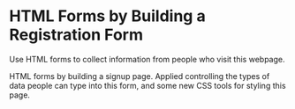 # HTML Forms by Building a Registration Form
Use HTML forms to collect information from people who visit this webpage.

HTML forms by building a signup page. Applied controlling the types of data people can type into this form, and some new CSS tools for styling this page.
